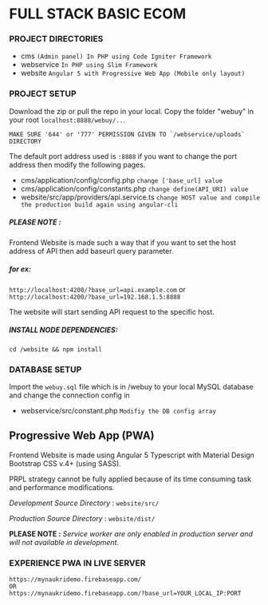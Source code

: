 # FULL STACK BASIC ECOM
### PROJECT DIRECTORIES
* cms `(Admin panel) In PHP using Code Igniter Framework`
* webservice `In PHP using Slim Framework`
* website `Angular 5 with Progressive Web App (Mobile only layout)`

### PROJECT SETUP

Download the zip or pull the repo in your local. Copy the folder "webuy" in your root `localhost:8888/webuy/..`. 

    MAKE SURE '644' or '777' PERMISSION GIVEN TO `/webservice/uploads` DIRECTORY


The default port address used is `:8888` if you want to change the port address then modify the following pages.
* cms/application/config/config.php `change ['base_url] value`
* cms/application/config/constants.php `change define(API_URI) value`
* website/src/app/providers/api.service.ts `change HOST value and compile the production build again using angular-cli`

##### PLEASE NOTE : 
Frontend Website is made such a way that if you want to set the host address of API then add baseurl query parameter.
 
 ##### for ex: 
 `http://localhost:4200/?base_url=api.example.com`
 or
  `http://localhost:4200/?base_url=192.168.1.5:8888`

 The website will start sending API request to the specific host.
 
 ##### INSTALL NODE DEPENDENCIES:
 
`cd /website && npm install`


 ### DATABASE SETUP
 Import the `webuy.sql` file which is in /webuy to your local MySQL database 
 and change the connection config in
* webservice/src/constant.php `Modifiy the DB config array `

## Progressive Web App (PWA)
Frontend Website is made using Angular 5 Typescript with Material Design Bootstrap CSS v.4+ (using SASS).

PRPL strategy cannot be fully applied because of its time consuming task and performance modifications.

_Development Source Directory_ :
`website/src/`

_Production Source Directory_ :
`website/dist/`

**PLEASE NOTE :** 
_Service worker are only enabled in production server and will not available in development._

### EXPERIENCE PWA IN LIVE SERVER

    https://mynaukridemo.firebaseapp.com/
    OR
    https://mynaukridemo.firebaseapp.com/?base_url=YOUR_LOCAL_IP:PORT

 
 